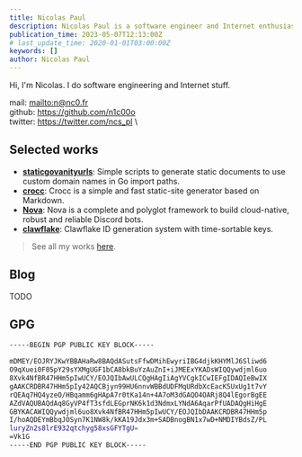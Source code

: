 ```yaml
---
title: Nicolas Paul
description: Nicolas Paul is a software engineer and Internet enthusiast.
publication_time: 2023-05-07T12:13:00Z
# last_update_time: 2020-01-01T03:00:00Z
keywords: []
author: Nicolas Paul
---
```


Hi, I'm Nicolas.
I do software engineering and Internet stuff.

mail: <mailto:n@nc0.fr> \
github: <https://github.com/n1c00o> \
twitter: <https://twitter.com/ncs_pl> \

## Selected works

- [**staticgovanityurls**](/work/staticgovanityurls.html): Simple scripts to 
  generate static documents to use custom domain names in Go import paths.
- [**crocc**](/work/crocc.html): Crocc is a simple and fast static-site 
  generator based on Markdown.
- [**Nova**](/work/nova.html): Nova is a complete and polyglot framework to 
  build cloud-native, robust and reliable Discord bots.
- [**clawflake**](/work/clawflake.html): Clawflake ID generation system with 
  time-sortable keys.

> See all my works [here](/work/index.html).

## Blog

TODO

## GPG

```bash
-----BEGIN PGP PUBLIC KEY BLOCK-----

mDMEY/EOJRYJKwYBBAHaRw8BAQdASutsFfwDMihEwyriIBG4djkKHYMlJ6Sliwd6
O9qXuei0F05pY29sYXMgUGF1bCA8bkBuYzAuZnI+iJMEExYKADsWIQQywdjml6uo
8Xvk4NfBR47HHm5pIwUCY/EOJQIbAwULCQgHAgIiAgYVCgkICwIEFgIDAQIeBwIX
gAAKCRDBR47HHm5pIy42AQCBjyn99HU6nnvWBBdUDFMqURdbXcEacK5UxUg1t7vY
rQEAq7HQ4yzeO/HBqamm6gHApA7r0tKa14n+4A7oM3dGAQO4OARj8Q4lEgorBgEE
AZdVAQUBAQdAq8GyVP4fT3sfdLEGprNK6k1d3NdmxLYNdA6AqarPfUADAQgHiHgE
GBYKACAWIQQywdjml6uo8Xvk4NfBR47HHm5pIwUCY/EOJQIbDAAKCRDBR47HHm5p
I/hoAQDEYmBbqJOSyn7K1NW8k/kKA19Jdx3m+SADBnogBN1x7wD+NMDIYBdsZ/PL
luryZn2s8lrE932qtchyg58xsGFYTgU=
=Vk1G
-----END PGP PUBLIC KEY BLOCK-----
```

